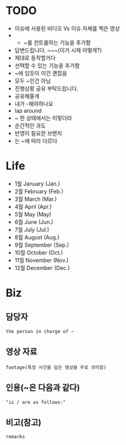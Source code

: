 # TODO
- 이슈에 사용된 비디오 Vs 이슈 자체를 찍은 영상
- - ~를 컨트롤하는 기능을 추가함
- 답변드립니다. ~~~(이거 시제 어떻게?)
- 제대로 동작할거다
- 선택할 수 있는 기능을 추가함
- ~에 있듯이 이건 괜찮음
- 모두 ~인건 아님
- 진행상황 공유 부탁드립니다.
- 공유해줄게
- 내가 -해야하나요
- lap around
- ~ 한 상태에서는 이렇더라
- 순간적인 과도
- 반영이 필요한 브랜치
- 는 ~에 따라 다르다

# Life
- 1월 January (Jan.)
- 2월 February (Feb.)
- 3월 March (Mar.)
- 4월 April (Apr.)
- 5월 May (May)
- 6월 June (Jun.)
- 7월 July (Jul.)
- 8월 August (Aug.)
- 9월 September (Sep.)
- 10월 October (Oct.)
- 11월 November (Nov.)
- 12월 December (Dec.)

# Biz

## 담당자
	the person in charge of ~

## 영상 자료
	footage(특정 사건을 담은 영상을 주로 의미함)

## 인용(~은 다음과 같다)
	"is / are as follows:"
	
## 비고(참고)
	remarks
